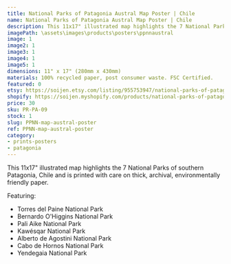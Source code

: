 ```yaml
---
title: National Parks of Patagonia Austral Map Poster | Chile
name: National Parks of Patagonia Austral Map Poster | Chile
description: This 11x17" illustrated map highlights the 7 National Parks of southern Patagonia, Chile and is printed with care on thick, archival, environmentally friendly paper.
imagePath: \assets\images\products\posters\ppnnaustral
image: 1
image2: 1
image3: 1
image4: 1
image5: 1
dimensions: 11" x 17" (280mm x 430mm)
materials: 100% recycled paper, post consumer waste. FSC Certified.
featured: 0
etsy: https://soijen.etsy.com/listing/955753947/national-parks-of-patagonia-austral-map?utm_source=Copy&utm_medium=ListingManager&utm_campaign=Share&utm_term=so.lmsm&share_time=1695261437142
shopify: https://soijen.myshopify.com/products/national-parks-of-patagonia-austral-poster
price: 30
sku: PR-PA-09
stock: 1
slug: PPNN-map-austral-poster
ref: PPNN-map-austral-poster
category:
- prints-posters
- patagonia
---
```

This 11x17" illustrated map highlights the 7 National Parks of southern Patagonia, Chile and is printed with care on thick, archival, environmentally friendly paper.

Featuring:
- Torres del Paine National Park
- Bernardo O'Higgins National Park
- Pali Aike National Park
- Kawésqar National Park
- Alberto de Agostini National Park
- Cabo de Hornos National Park
- Yendegaia National Park
